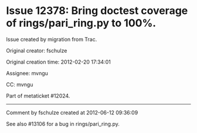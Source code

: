 # Issue 12378: Bring doctest coverage of rings/pari_ring.py to 100%.

Issue created by migration from Trac.

Original creator: fschulze

Original creation time: 2012-02-20 17:34:01

Assignee: mvngu

CC:  mvngu

Part of metaticket #12024.


---

Comment by fschulze created at 2012-06-12 09:36:09

See also #13106 for a bug in rings/pari_ring.py.
